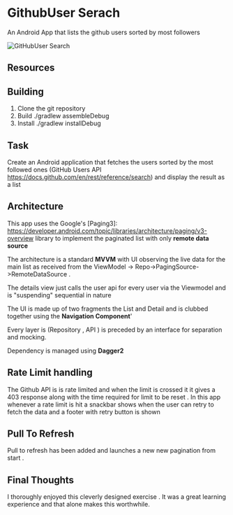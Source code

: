 # GithubUser Serach

An Android App that lists the github users sorted by most followers

![GitHubUser Search](demo/demo.gif)

## Resources

[GitHub API]: https://docs.github.com/en/rest/reference/search


## Building

1. Clone the git repository
2. Build  ./gradlew assembleDebug
3. Install ./gradlew installDebug


##  Task

Create an Android application that fetches the users sorted by the most followed ones
(GitHub Users API https://docs.github.com/en/rest/reference/search) and display the result as
a list


## Architecture 

This app uses the Google's [Paging3]: https://developer.android.com/topic/libraries/architecture/paging/v3-overview
library to implement the paginated list with only **remote data source**

The architecture is a  standard **MVVM** with UI observing the live data for the main list as 
received from the ViewModel -> Repo->PagingSource->RemoteDataSource  .

The details view just calls the user api for every user via the Viewmodel and is "suspending" sequential in nature

The UI is made up of two fragments the List and Detail and is clubbed together using the **Navigation Component**' 

Every layer is (Repository , API ) is preceded by an interface for  separation and mocking.

Dependency is managed using **Dagger2**

## Rate Limit handling 

The Github API is is rate limited and when the limit is crossed it it gives a 403 response 
along with the time required for limit to be reset .
In this app whenever a rate limit is hit a snackbar shows when the user can retry to fetch the data 
and a footer with retry button is shown

## Pull To Refresh
Pull to refresh has been added and launches a new new pagination from start .


## Final Thoughts 
I thoroughly enjoyed this cleverly designed  exercise .
It was a great learning experience and that alone makes this worthwhile.